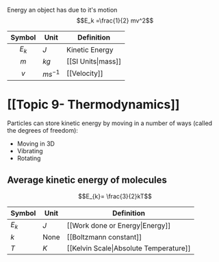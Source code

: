 Energy an object has due to it's motion
$$E_k =\frac{1}{2} mv^2$$

| Symbol | Unit | Definition |
|:------:| ---- | ---------- |
|  $E_k$  |    $J$  |  Kinetic Energy          |
|  $m$   |  $kg$    | [[SI Units\|mass]]           |
| $v$       | $ms^{-1}$     |  [[Velocity]]          |

# [[Topic 9- Thermodynamics]]
Particles can store kinetic energy by moving in a number of ways (called the degrees of freedom):
- Moving in 3D
- Vibrating
- Rotating
## Average kinetic energy of molecules
$$E_{k}= \frac{3}{2}kT$$

| Symbol | Unit | Definition                      |
| ------ | ---- | ------------------------------- |
| $E_k$  | $J$  | [[Work done or Energy\|Energy]] |
| $k$    | None | [[Boltzmann constant]]          |
| $T$    | $K$  | [[Kelvin Scale\|Absolute Temperature]]                                 |
